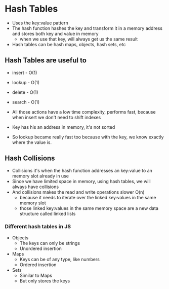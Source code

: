 # Hash Tables 

- Uses the key:value pattern
- The hash function hashes the key and transform it in a memory address and stores both key and value in memory
  -  when we use that key, will always get us the same result
- Hash tables can be hash maps, objects, hash sets, etc

## Hash Tables are useful to
- insert - O(1)
- lookup - O(1)
- delete - O(1)
- search - O(1)

- All those actions have a low time complexity, performs fast, because when insert we don't need to shift indexes
- Key has his an address in memory, it's not sorted
- So lookup became really fast too because with the key, we know exactly where the value is.

## Hash Collisions
- Collisions it's when the hash function addresses an key:value to an memory slot already in use
- Since we have limited space in memory, using hash tables, we will always have collisions
- And collisions makes the read and write operations slower O(n)
  - because it needs to iterate over the linked key:values in the same memory slot
  - those linked key:values in the same memory space are a new data structure called linked lists

### Different hash tables in JS
- Objects
  - The keys can only be strings
  - Unordered insertion
- Maps
  - Keys can be of any type, like numbers
  - Ordered insertion
- Sets
  - Similar to Maps
  - But only stores the keys
